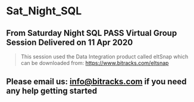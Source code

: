 # Sat_Night_SQL
## From Saturday Night SQL PASS Virtual Group Session Delivered on 11 Apr 2020
>This session used the Data Integration product called eltSnap which can be downloaded from: https://www.bitracks.com/eltsnap 
## Please email us: info@bitracks.com if you need any help getting started
